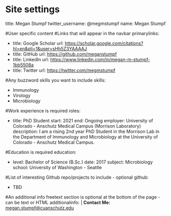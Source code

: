 # Site settings
title: Megan Stumpf
twitter_username: @megmstumpf
name: Megan Stumpf

#User specific content
#Links that will appear in the navbar
primarylinks:
 - title: Google Scholar
   url: https://scholar.google.com/citations?hl=en&pli=1&user=sHh5Z3YAAAAJ
 - title: GitHub
   url: https://github.com/meganstumpf
- title: LinkedIn
    url: https://www.linkedin.com/in/megan-m-stumpf-1bb5508a
 - title: Twitter
    url: https://twitter.com/megmstumpf

#Any buzzword skills you want to include
skills:
 - Immunology
 - Virology
 - Microbiology


#Work experience is required
roles:
 - title: PhD Student
   start: 2021
   end: Ongoing
   employer: University of Colorado - Anschutz Medical Campus (Morrison Laboratory)
   description: I am a rising 2nd year PhD Student in the Morrison Lab in the Department of Immunology and Microbiology at the University of Colorado - Anschutz Medical Campus.

#Education is required
education:
 - level: Bachelor of Science (B.Sc.)
   date: 2017
   subject: Microbiology
   school: University of Washington - Seattle


#List of interesting Github repo/projects to include - optional
github:
 - TBD


#An additional info freetext section is optional at the bottom of the page - can be text or HTML
additionalinfo: |
   <strong> Contact Me: </strong> megan.stumpf@cuanschutz.edu
